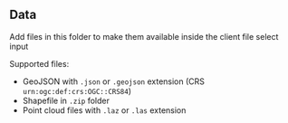 ## Data

Add files in this folder to make them available inside the client file select input

Supported files:

- GeoJSON with `.json` or `.geojson` extension (CRS `urn:ogc:def:crs:OGC::CRS84`)
- Shapefile in `.zip` folder
- Point cloud files with `.laz` or `.las` extension
